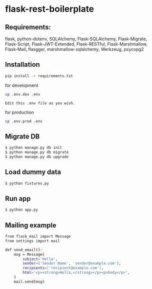 # flask-rest-boilerplate

## Requirements:
flask, python-dotenv, SQLAlchemy, Flask-SQLAlchemy, Flask-Migrate, Flask-Script, Flask-JWT-Extended, Flask-RESTful, Flask-Marshmallow, Flask-Mail, flasgger, marshmallow-sqlalchemy, Werkzeug, psycopg2

## Installation
```bash
pip install -r requirements.txt
```

for development
```bash
cp .env.dev .env
```

`Edit this .env file as you wish.`

for production
```bash
cp .env.prod .env
```

## Migrate DB
```bash
$ python manage.py db init
$ python manage.py db migrate
$ python manage.py db upgrade
```

## Load dummy data
```bash
$ python fixtures.py
```

## Run app
```bash
$ python app.py
```

## Mailing example
```bash
from flask_mail import Message
from settings import mail

def send_email():
    msg = Message(
        subject='Hello',
        sender=('Sender Name', 'sender@example.com'),
        recipients=['recipient@example.com'],
        html='<p><strong>Hello,</strong></p><p>body</p>',
    )
    mail.send(msg)
```
